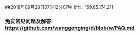 ##2018年09月28日07时12分07秒 新址: 159.65.174.211
### 兔友常见问题及解答: https://github.com/wanggonging/d/blob/w/FAQ.md
